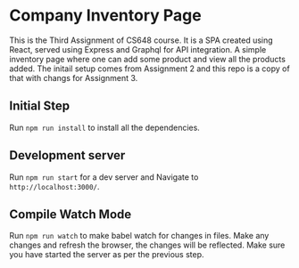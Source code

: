 # Company Inventory Page

This is the Third Assignment of CS648 course. It is a SPA created using React, served using Express and Graphql for API integration. A simple inventory page where one can add some product and view all the products added.
The initail setup comes from Assignment 2 and this repo is a copy of that with changs for Assignment 3.

## Initial Step

Run `npm run install` to install all the dependencies.

## Development server

Run `npm run start` for a dev server and Navigate to `http://localhost:3000/`.

## Compile Watch Mode

Run `npm run watch` to make babel watch for changes in files. Make any changes and refresh the browser, the changes will be reflected. Make sure you have started the server as per the previous step.
